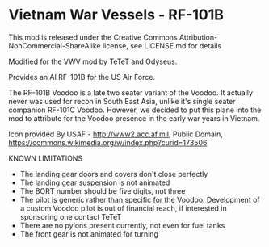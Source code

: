 # Vietnam War Vessels - RF-101B

This mod is released under the Creative Commons Attribution-NonCommercial-ShareAlike license, see LICENSE.md for details

Modified for the VWV mod by TeTeT and Odyseus.

Provides an AI RF-101B for the US Air Force.

The RF-101B Voodoo is a late two seater variant of the Voodoo. It actually never was used for recon in South East Asia, unlike it's single seater companion RF-101C Voodoo. However, we decided to put this plane into the mod to attribute for the Voodoo presence in the early war years in Vietnam.

Icon provided By USAF - http://www2.acc.af.mil, Public Domain, https://commons.wikimedia.org/w/index.php?curid=173506

KNOWN LIMITATIONS
  - The landing gear doors and covers don't close perfectly
  - The landing gear suspension is not animated
  - The BORT number should be five digits, not three
  - The pilot is generic rather than specific for the Voodoo. Development of a custom Voodoo pilot is out of financial reach, if interested in sponsoring one contact TeTeT
  - There are no pylons present currently, not even for fuel tanks
  - The front gear is not animated for turning